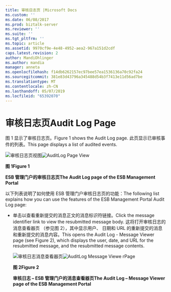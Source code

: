 ```yaml
---
title: 审核日志页 |Microsoft Docs
ms.custom: ''
ms.date: 06/08/2017
ms.prod: biztalk-server
ms.reviewer: ''
ms.suite: ''
ms.tgt_pltfrm: ''
ms.topic: article
ms.assetid: 9970cf9e-4e48-4952-aea2-967a151d2cdf
caps.latest.revision: 2
author: MandiOhlinger
ms.author: mandia
manager: anneta
ms.openlocfilehash: f14db6262157ec97bee57ea1536136a70c92fa24
ms.sourcegitcommit: 381e83d43796a345488d54b3f7413e11d56ad7be
ms.translationtype: MT
ms.contentlocale: zh-CN
ms.lasthandoff: 05/07/2019
ms.locfileid: "65392070"
---
```

# <a name="audit-log-page"></a><span data-ttu-id="d0c4e-102">审核日志页</span><span class="sxs-lookup"><span data-stu-id="d0c4e-102">Audit Log Page</span></span>
<span data-ttu-id="d0c4e-103">图 1 显示了审核日志页。</span><span class="sxs-lookup"><span data-stu-id="d0c4e-103">Figure 1 shows the Audit Log page.</span></span> <span data-ttu-id="d0c4e-104">此页显示已审核事件的列表。</span><span class="sxs-lookup"><span data-stu-id="d0c4e-104">This page displays a list of audited events.</span></span>  
  
 <span data-ttu-id="d0c4e-105">![审核日志页视图](../esb-toolkit/media/ch8-auditlogpagelargeview.gif "Ch8-AuditLogPageLargeView")</span><span class="sxs-lookup"><span data-stu-id="d0c4e-105">![AuditLog Page View](../esb-toolkit/media/ch8-auditlogpagelargeview.gif "Ch8-AuditLogPageLargeView")</span></span>  
  
 <span data-ttu-id="d0c4e-106">**图 1**</span><span class="sxs-lookup"><span data-stu-id="d0c4e-106">**Figure 1**</span></span>  
  
 <span data-ttu-id="d0c4e-107">**ESB 管理门户的审核日志页**</span><span class="sxs-lookup"><span data-stu-id="d0c4e-107">**The Audit Log page of the ESB Management Portal**</span></span>  
  
 <span data-ttu-id="d0c4e-108">以下列表说明了如何使用 ESB 管理门户审核日志页的功能：</span><span class="sxs-lookup"><span data-stu-id="d0c4e-108">The following list explains how you can use the features of the ESB Management Portal Audit Log page:</span></span>  
  
- <span data-ttu-id="d0c4e-109">单击以查看重新提交的消息正文的消息标识符链接。</span><span class="sxs-lookup"><span data-stu-id="d0c4e-109">Click the message identifier link to view the resubmitted message body.</span></span> <span data-ttu-id="d0c4e-110">这将打开审核日志的消息查看器页 （参见图 2），其中显示用户、 日期和 URL 的重新提交的消息和重新提交的消息内容。</span><span class="sxs-lookup"><span data-stu-id="d0c4e-110">This opens the Audit Log - Message Viewer page (see Figure 2), which displays the user, date, and URL for the resubmitted message, and the resubmitted message contents.</span></span>  
  
  <span data-ttu-id="d0c4e-111">![审核日志消息查看器页](../esb-toolkit/media/ch8-auditlogmessageviewerpage.jpg "Ch8-AuditLogMessageViewerPage")</span><span class="sxs-lookup"><span data-stu-id="d0c4e-111">![AuditLog Message Viewe rPage](../esb-toolkit/media/ch8-auditlogmessageviewerpage.jpg "Ch8-AuditLogMessageViewerPage")</span></span>  
  
  <span data-ttu-id="d0c4e-112">**图 2**</span><span class="sxs-lookup"><span data-stu-id="d0c4e-112">**Figure 2**</span></span>  
  
  <span data-ttu-id="d0c4e-113">**审核日志 – ESB 管理门户的消息查看器页**</span><span class="sxs-lookup"><span data-stu-id="d0c4e-113">**The Audit Log – Message Viewer page of the ESB Management Portal**</span></span>